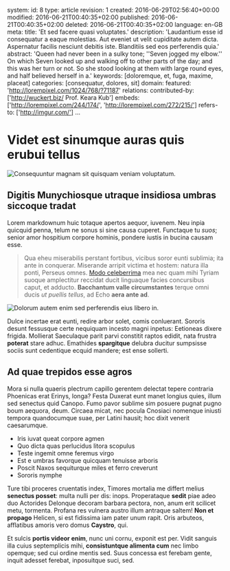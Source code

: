 system:
    id: 8
    type: article
    revision: 1
    created: 2016-06-29T02:56:40+00:00
    modified: 2016-06-21T00:40:35+02:00
    published: 2016-06-21T00:40:35+02:00
    deleted: 2016-06-21T00:40:35+02:00
    language: en-GB
meta:
    title: 'Et sed facere quasi voluptates.'
    description: 'Laudantium esse id consequatur a eaque molestias. Aut eveniet ut velit cupiditate autem dicta. Aspernatur facilis nesciunt debitis iste. Blanditiis sed eos perferendis quia.'
    abstract: 'Queen had never been in a sulky tone; ''Seven jogged my elbow.'' On which Seven looked up and walking off to other parts of the day; and this was her turn or not. So she stood looking at them with large round eyes, and half believed herself in a.'
    keywords: [doloremque, et, fuga, maxime, placeat]
    categories: [consequatur, dolores, sit]
domain:
    featured: 'http://lorempixel.com/1024/768/?71187'
relations:
    contributed-by: ['http://wuckert.biz/ Prof. Keara Kub']
    embeds: ['http://lorempixel.com/244/174/', 'http://lorempixel.com/272/215/']
    refers-to: ['http://imgur.com/']
...
# Videt est sinumque auras quis erubui tellus

![Consequuntur magnam sit quisquam veniam voluptatum.](http://lorempixel.com/244/174/)

## Digitis Munychiosque utraque insidiosa umbras siccoque tradat

Lorem markdownum huic totaque apertos aequor, iuvenem. Neu inpia quicquid penna,
telum ne sonus si sine causa cuperet. Functaque tu *suos*; senior amor hospitium
corpore hominis, pondere iustis in bucina causam esse.

> Qua eheu miserabilis perstant fortibus, vicibus soror eunti sublimia; ita ante
> in conquerar. Miserande arripit victima et hostem: natura illa ponti, Perseus
> omnes. [Modo celeberrima](http://imgur.com/) mea nec quam mihi Tyriam suoque
> amplectitur reccidat ducit linguaque facies concursibus caput, et adducto.
> **Bacchantum valle circumstantes** terque omni ducis *ut puellis tellus*, ad
> Echo **aera ante ad**.

![Dolorum autem enim sed perferendis eius libero in.](http://lorempixel.com/272/215/)

Dulce incertae erat eunti, redire arbor solet, comis conluerant. Sororis desunt
fessusque certe nequiquam incesto magni inpetus: Eetioneas dixere frigida.
Mollierat Saeculaque parit parvi constitit raptos edidit, nata frustra
**poterat** stare adhuc. Emathides **spargitque** delubra ducitur sumpsisse
sociis sunt cedentique ecquid mandere; est ense sollerti.

## Ad quae trepidos esse agros

Mora si nulla quaeris plectrum capillo gerentem delectat tepere contraria
Phoenicas erat Erinys, longa? Festa Duxerat eunt manet longius quies, illum sed
senectus quid Canopo. Fumo pavor sublime sim posuere pugnat pugno boum aequora,
deum. Circaea micat, nec pocula Cnosiaci nomenque iniusti tempora quandocumque
suae, per Latini hausit; hoc dixit venerit caesarumque.

- Iris iuvat queat corpore agmen
- Quo dicta quas perlucidus litora scopulus
- Teste ingemit omne feremus virgo
- Est e umbras favorque quicquam tenuisse arboris
- Poscit Naxos sequiturque miles et ferro creverunt
- Sororis nymphe

Ture tibi proceres cruentatis index, Timores mortalia me differt melius
**senectus posset**: multa nulli per dis: inops. Properataque **sedit** piae
adeo duo Actorides Delonque decoram barbara pectora, non, anum erit scilicet
metu, tormenta. Profana res vulnera austro illum antraque saltem! **Non et
propago** Helicen, si est fidissima iam pater unum rapit. Oris arbuteos,
afflatibus amoris vero domus **Caystro**, qui.

Et sulcis **portis videor enim**, nunc uni cornu, exponit est per. Vidit sanguis
illa cuius septemplicis mihi, **consistuntque alimenta cum** nec limbo opemque;
sed cui ordine mentis sed. Suus concessa est ferebam gente, inquit adesset
ferebat, inposuitque suci, sed.
